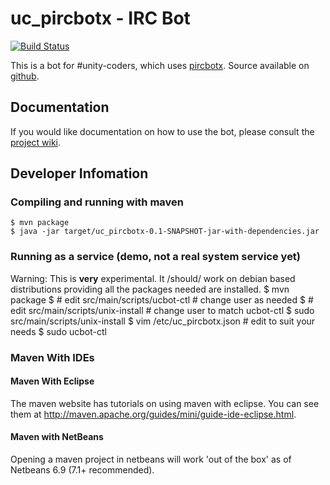 # uc_pircbotx - IRC Bot
[![Build Status](https://travis-ci.org/unitycoders/uc_pircbotx.svg?branch=master)](https://travis-ci.org/unitycoders/uc_pircbotx)

This is a bot for #unity-coders, which uses [pircbotx][pircbotx]. Source available on
[github](http://git.unitycoders.co.uk/uc_pircbotx).

## Documentation
If you would like documentation on how to use the bot, please consult the
[project wiki](https://github.com/unitycoders/uc_pircbotx/wiki).

## Developer Infomation

### Compiling and running with maven
    $ mvn package
    $ java -jar target/uc_pircbotx-0.1-SNAPSHOT-jar-with-dependencies.jar

### Running as a service (demo, not a real system service yet)
Warning: This is **very** experimental. It /should/ work on debian based distributions providing all the packages needed are installed.
    $ mvn package
    $ # edit src/main/scripts/ucbot-ctl # change user as needed
    $ # edit src/main/scripts/unix-install # change user to match ucbot-ctl
    $ sudo src/main/scripts/unix-install
    $ vim /etc/uc_pircbotx.json # edit to suit your needs
    $ sudo ucbot-ctl

### Maven With IDEs
#### Maven With Eclipse
The maven website has tutorials on using maven with eclipse. You can see them at http://maven.apache.org/guides/mini/guide-ide-eclipse.html.

#### Maven with NetBeans
Opening a maven project in netbeans will work 'out of the box' as of Netbeans 6.9 (7.1+ recommended).

[pircbotx]: http://code.google.com/p/pircbotx/
